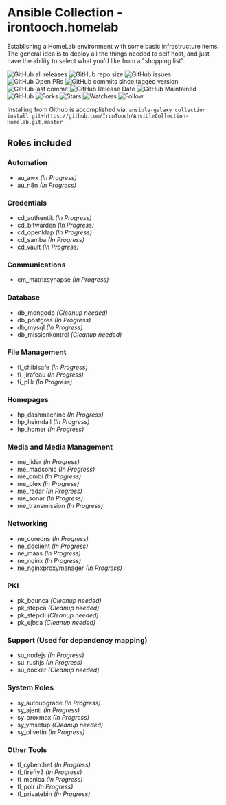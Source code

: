 # Ansible Collection - irontooch.homelab

Establishing a HomeLab environment with some basic infrastructure items. The general idea is to deploy all the things needed to self host, and just have the ability to select what you'd like from a "shopping list".

![GitHub all releases](https://img.shields.io/github/downloads-pre/irontooch/AnsibleCollection-Homelab/total)
![GitHub repo size](https://img.shields.io/github/repo-size/IronTooch/AnsibleCollection-Homelab)
![GitHub issues](https://img.shields.io/github/issues-raw/Irontooch/AnsibleCollection-Homelab)
![GitHub Open PRs](https://badgen.net/github/open-prs/Irontooch/AnsibleCollection-Homelab)
![GitHub commits since tagged version](https://img.shields.io/github/commits-since/IronTooch/AnsibleCollection-Homelab/v0.1.0?label=commits)
![GitHub last commit](https://img.shields.io/github/last-commit/IronTooch/AnsibleCollection-Homelab)
![GitHub Release Date](https://img.shields.io/github/release-date-pre/Irontooch/AnsibleCollection-Homelab)
![GitHub Maintained](https://img.shields.io/maintenance/yes/2022)
![GitHub](https://img.shields.io/github/license/IronTooch/AnsibleCollection-Homelab)
![Forks](https://img.shields.io/github/forks/Irontooch/AnsibleCollection-Homelab.svg)
![Stars](https://img.shields.io/github/stars/Irontooch/AnsibleCollection-Homelab.svg)
![Watchers](https://img.shields.io/github/watchers/Irontooch/AnsibleCollection-Homelab.svg)
![Follow](https://img.shields.io/github/followers/IronTooch.svg?style=social&label=Follow&maxAge=2592000)

Installing from Github is accomplished via: `ansible-galaxy collection install git+https://github.com/IronTooch/AnsibleCollection-Homelab.git,master`

## Roles included

### Automation

- au_awx *(In Progress)*
- au_n8n *(In Progress)*

### Credentials

- cd_authentik *(In Progress)*
- cd_bitwarden *(In Progress)*
- cd_openldap *(In Progress)*
- cd_samba *(In Progress)*
- cd_vault *(In Progress)*

### Communications

- cm_matrixsynapse *(In Progress)*

### Database

- db_mongodb *(Cleanup needed)*
- db_postgres *(In Progress)*
- db_mysql *(In Progress)*
- db_missionkontrol  *(Cleanup needed)*

### File Management

- fi_chibisafe *(In Progress)*
- fi_jirafeau *(In Progress)*
- fi_plik *(In Progress)*

### Homepages

- hp_dashmachine *(In Progress)*
- hp_heimdall *(In Progress)*
- hp_homer *(In Progress)*

### Media and Media Management

- me_lidar *(In Progress)*
- me_madsonic *(In Progress)*
- me_ombi *(In Progress)*
- me_plex *(In Progress)*
- me_radar *(In Progress)*
- me_sonar *(In Progress)*
- me_transmission *(In Progress)*

### Networking

- ne_coredns *(In Progress)*
- ne_ddclient *(In Progress)*
- ne_maas *(In Progress)*
- ne_nginx *(In Progress)*
- ne_nginxproxymanager *(In Progress)*

### PKI

- pk_bounca  *(Cleanup needed)*
- pk_stepca *(Cleanup needed)*
- pk_stepcli *(Cleanup needed)*
- pk_ejbca  *(Cleanup needed)*

### Support (Used for dependency mapping)

- su_nodejs *(In Progress)*
- su_rushjs *(In Progress)*
- su_docker *(Cleanup needed)*

### System Roles

- sy_autoupgrade *(In Progress)*
- sy_ajenti *(In Progress)*
- sy_proxmox *(In Progress)*
- sy_vmsetup *(Cleanup needed)*
- sy_olivetin *(In Progress)*

### Other Tools

- tl_cyberchef *(In Progress)*
- tl_firefly3 *(In Progress)*
- tl_monica *(In Progress)*
- tl_polr *(In Progress)*
- tl_privatebin *(In Progress)*